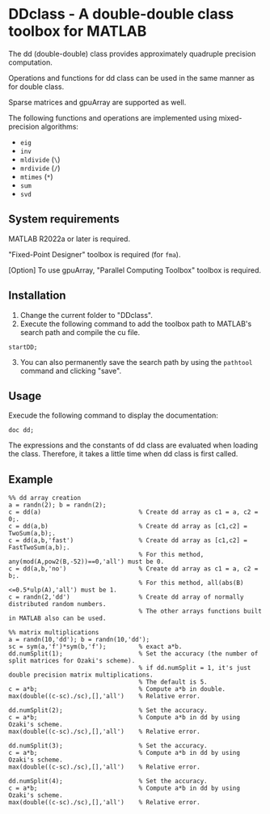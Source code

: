 # DDclass - A double-double class toolbox for MATLAB

The dd (double-double) class provides approximately quadruple precision computation.

Operations and functions for dd class can be used in the same manner as for double class.

Sparse matrices and gpuArray are supported as well.

The following functions and operations are implemented using mixed-precision algorithms:
- `eig`
- `inv`
- `mldivide` (`\`)
- `mrdivide` (`/`)
- `mtimes` (`*`)
- `sum`
- `svd`

## System requirements

MATLAB R2022a or later is required.

"Fixed-Point Designer" toolbox is required (for `fma`).

[Option] To use gpuArray, "Parallel Computing Toolbox" toolbox is required.

## Installation

1. Change the current folder to "DDclass".
2. Execute the following command to add the toolbox path to MATLAB's search path and compile the cu file.
```
startDD;
```
3. You can also permanently save the search path by using the `pathtool` command and clicking "save".

## Usage

Execude the following command to display the documentation:
```
doc dd;
```
The expressions and the constants of dd class are evaluated when loading the class. 
Therefore, it takes a little time when dd class is first called.

## Example
```
%% dd array creation
a = randn(2); b = randn(2);
c = dd(a)                           % Create dd array as c1 = a, c2 = 0;.
c = dd(a,b)                         % Create dd array as [c1,c2] = TwoSum(a,b);.
c = dd(a,b,'fast')                  % Create dd array as [c1,c2] = FastTwoSum(a,b);. 
                                    % For this method, any(mod(A,pow2(B,-52))==0,'all') must be 0.
c = dd(a,b,'no')                    % Create dd array as c1 = a, c2 = b;.
                                    % For this method, all(abs(B)<=0.5*ulp(A),'all') must be 1.
c = randn(2,'dd')                   % Create dd array of normally distributed random numbers.
                                    % The other arrays functions built in MATLAB also can be used.

%% matrix multiplications
a = randn(10,'dd'); b = randn(10,'dd');
sc = sym(a,'f')*sym(b,'f');         % exact a*b.
dd.numSplit(1);                     % Set the accuracy (the number of split matrices for Ozaki's scheme).
                                    % if dd.numSplit = 1, it's just double precision matrix multiplications.
                                    % The default is 5.
c = a*b;                            % Compute a*b in double.
max(double((c-sc)./sc),[],'all')    % Relative error.

dd.numSplit(2);                     % Set the accuracy.
c = a*b;                            % Compute a*b in dd by using Ozaki's scheme.
max(double((c-sc)./sc),[],'all')    % Relative error.

dd.numSplit(3);                     % Set the accuracy.
c = a*b;                            % Compute a*b in dd by using Ozaki's scheme.
max(double((c-sc)./sc),[],'all')    % Relative error.

dd.numSplit(4);                     % Set the accuracy.
c = a*b;                            % Compute a*b in dd by using Ozaki's scheme.
max(double((c-sc)./sc),[],'all')    % Relative error.
```
